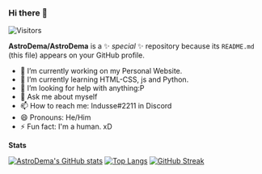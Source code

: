 ### Hi there 👋
![Visitors](https://visitor-badge.glitch.me/badge?page_id=${AstroDema})

**AstroDema/AstroDema** is a ✨ _special_ ✨ repository because its `README.md` (this file) appears on your GitHub profile.

- 🔭 I’m currently working on my Personal Website.
- 🌱 I’m currently learning HTML-CSS, js and Python.
- 🤔 I’m looking for help with anything:P
- 💬 Ask me about myself
- 📫 How to reach me: Indusse#2211 in Discord
- 😄 Pronouns: He/Him
- ⚡ Fun fact: I'm a human. xD

**Stats**

[![AstroDema's GitHub stats](https://github-readme-stats.vercel.app/api?username=AstroDema&theme=dark&show_icons=true)](https://github.com/anuraghazra/github-readme-stats)
[![Top Langs](https://github-readme-stats.vercel.app/api/top-langs/?username=AstroDema&theme=dark&show_icons=true)](https://github.com/anuraghazra/github-readme-stats)
[![GitHub Streak](https://github-readme-streak-stats.herokuapp.com/?user=AstroDema&theme=dark)](https://git.io/streak-stats)
